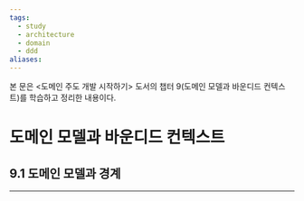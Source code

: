 ```yaml
---
tags:
  - study
  - architecture
  - domain
  - ddd
aliases:
---
```

 본 문은 <도메인 주도 개발 시작하기> 도서의 챕터 9(도메인 모델과 바운디드 컨텍스트)를 학습하고 정리한 내용이다.
# 도메인 모델과 바운디드 컨텍스트
## 9.1 도메인 모델과 경계

---
 